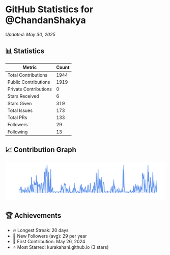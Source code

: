 # GitHub Statistics for @ChandanShakya
*Updated: May 30, 2025*

## 📊 Statistics
| Metric | Count |
|--------|--------|
| Total Contributions | 1944 |
| Public Contributions | 1919 |
| Private Contributions | 0 |
| Stars Received | 6 |
| Stars Given | 319 |
| Total Issues | 173 |
| Total PRs | 133 |
| Followers | 29 |
| Following | 13 |

## 📈 Contribution Graph

![Contribution Graph](./contribution_graph.png)

## 🏆 Achievements

- 🔥 Longest Streak: 20 days
- 👥 New Followers (avg): 29 per year
- 📅 First Contribution: May 26, 2024
- ⭐ Most Starred: kurakahani.github.io (3 stars)
